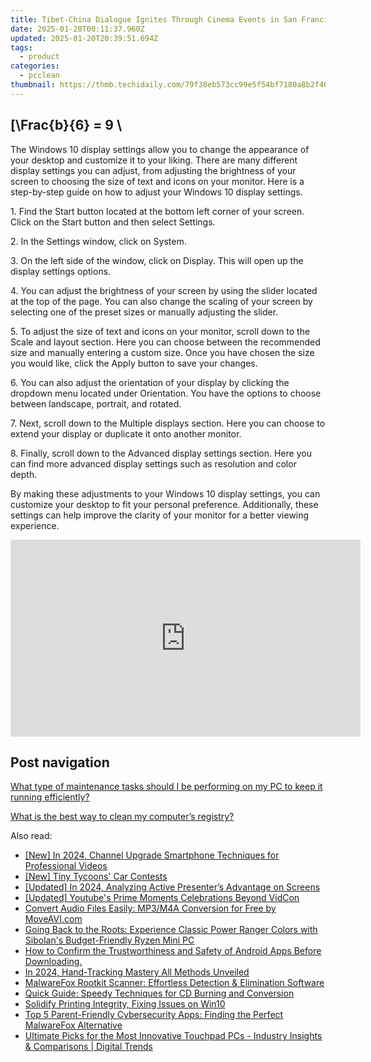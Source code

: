 ```yaml
---
title: Tibet-China Dialogue Ignites Through Cinema Events in San Francisco and New York with YL Computing Support
date: 2025-01-20T00:11:37.960Z
updated: 2025-01-20T20:39:51.694Z
tags:
  - product
categories:
  - pcclean
thumbnail: https://thmb.techidaily.com/79f38eb573cc99e5f54bf7180a8b2f400aa646add73d8ccbbc068b9cd2192911.jpg
---
```


## \[\Frac{b}{6} = 9 \

The Windows 10 display settings allow you to change the appearance of your desktop and customize it to your liking. There are many different display settings you can adjust, from adjusting the brightness of your screen to choosing the size of text and icons on your monitor. Here is a step-by-step guide on how to adjust your Windows 10 display settings. 

1\. Find the Start button located at the bottom left corner of your screen. Click on the Start button and then select Settings.

2\. In the Settings window, click on System.

3\. On the left side of the window, click on Display. This will open up the display settings options. 

4\. You can adjust the brightness of your screen by using the slider located at the top of the page. You can also change the scaling of your screen by selecting one of the preset sizes or manually adjusting the slider.

5\. To adjust the size of text and icons on your monitor, scroll down to the Scale and layout section. Here you can choose between the recommended size and manually entering a custom size. Once you have chosen the size you would like, click the Apply button to save your changes.

6\. You can also adjust the orientation of your display by clicking the dropdown menu located under Orientation. You have the options to choose between landscape, portrait, and rotated.

7\. Next, scroll down to the Multiple displays section. Here you can choose to extend your display or duplicate it onto another monitor.

8\. Finally, scroll down to the Advanced display settings section. Here you can find more advanced display settings such as resolution and color depth. 

By making these adjustments to your Windows 10 display settings, you can customize your desktop to fit your personal preference. Additionally, these settings can help improve the clarity of your monitor for a better viewing experience.

<!-- affiliate ads begin -->
<iframe width="560" height="315" src="https://www.youtube.com/embed/UcplMvRBulA?si=iBonbwDS1v7RAlHK" title="YouTube video player" frameborder="0" allow="accelerometer; autoplay; clipboard-write; encrypted-media; gyroscope; picture-in-picture; web-share" referrerpolicy="strict-origin-when-cross-origin" allowfullscreen></iframe>
<!-- affiliate ads end -->

## Post navigation

[What type of maintenance tasks should I be performing on my PC to keep it running efficiently?](https://tools.techidaily.com/pcclean/products/)

[What is the best way to clean my computer’s registry?](https://tools.techidaily.com/pcclean/products/)

<ins class="adsbygoogle"
     style="display:block"
     data-ad-format="autorelaxed"
     data-ad-client="ca-pub-7571918770474297"
     data-ad-slot="1223367746"></ins>

<ins class="adsbygoogle"
     style="display:block"
     data-ad-client="ca-pub-7571918770474297"
     data-ad-slot="8358498916"
     data-ad-format="auto"
     data-full-width-responsive="true"></ins>

<span class="atpl-alsoreadstyle">Also read:</span>
<div><ul>
<li><a href="https://youtube-web.techidaily.com/n-2024-channel-upgrade-smartphone-techniques-for-professional-videos/"><u>[New] In 2024, Channel Upgrade Smartphone Techniques for Professional Videos</u></a></li>
<li><a href="https://on-screen-recording.techidaily.com/new-tiny-tycoons-car-contests/"><u>[New] Tiny Tycoons' Car Contests</u></a></li>
<li><a href="https://visual-screen-recording.techidaily.com/updated-in-2024-analyzing-active-presenters-advantage-on-screens/"><u>[Updated] In 2024, Analyzing Active Presenter’s Advantage on Screens</u></a></li>
<li><a href="https://facebook-record-videos.techidaily.com/updated-youtubes-prime-moments-celebrations-beyond-vidcon/"><u>[Updated] Youtube's Prime Moments Celebrations Beyond VidCon</u></a></li>
<li><a href="https://discover-dash.techidaily.com/convert-audio-files-easily-mp3m4a-conversion-for-free-by-moveavicom/"><u>Convert Audio Files Easily: MP3/M4A Conversion for Free by MoveAVI.com</u></a></li>
<li><a href="https://android-location.techidaily.com/going-back-to-the-roots-experience-classic-power-ranger-colors-with-sibolans-budget-friendly-ryzen-mini-pc/"><u>Going Back to the Roots: Experience Classic Power Ranger Colors with Sibolan's Budget-Friendly Ryzen Mini PC</u></a></li>
<li><a href="https://win-cloud.techidaily.com/how-to-confirm-the-trustworthiness-and-safety-of-android-apps-before-downloading/"><u>How to Confirm the Trustworthiness and Safety of Android Apps Before Downloading.</u></a></li>
<li><a href="https://some-techniques.techidaily.com/in-2024-hand-tracking-mastery-all-methods-unveiled/"><u>In 2024, Hand-Tracking Mastery All Methods Unveiled</u></a></li>
<li><a href="https://win-cloud.techidaily.com/malwarefox-rootkit-scanner-effortless-detection-and-elimination-software/"><u>MalwareFox Rootkit Scanner: Effortless Detection & Elimination Software</u></a></li>
<li><a href="https://win-cloud.techidaily.com/quick-guide-speedy-techniques-for-cd-burning-and-conversion/"><u>Quick Guide: Speedy Techniques for CD Burning and Conversion</u></a></li>
<li><a href="https://printer-issues.techidaily.com/solidify-printing-integrity-fixing-issues-on-win10/"><u>Solidify Printing Integrity, Fixing Issues on Win10</u></a></li>
<li><a href="https://win-cloud.techidaily.com/top-5-parent-friendly-cybersecurity-apps-finding-the-perfect-malwarefox-alternative/"><u>Top 5 Parent-Friendly Cybersecurity Apps: Finding the Perfect MalwareFox Alternative</u></a></li>
<li><a href="https://hardware-tips.techidaily.com/ultimate-picks-for-the-most-innovative-touchpad-pcs-industry-insights-and-comparisons-digital-trends/"><u>Ultimate Picks for the Most Innovative Touchpad PCs - Industry Insights & Comparisons | Digital Trends</u></a></li>
</ul></div>

